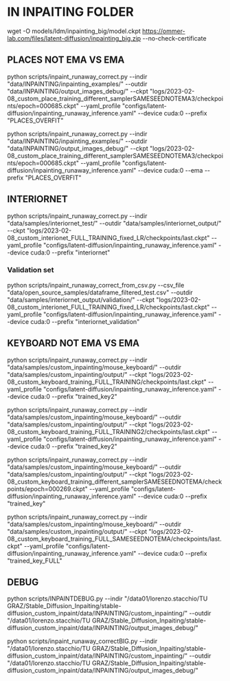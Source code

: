 # IN INPAITING FOLDER
wget -O models/ldm/inpainting_big/model.ckpt https://ommer-lab.com/files/latent-diffusion/inpainting_big.zip --no-check-certificate


## PLACES NOT EMA VS EMA

python scripts/inpaint_runaway_correct.py --indir "data/INPAINTING/inpainting_examples/" --outdir "data/INPAINTING/output_images_debug/" --ckpt "logs/2023-02-08_custom_place_training_different_samplerSAMESEEDNOTEMA3/checkpoints/epoch=000685.ckpt" --yaml_profile "configs/latent-diffusion/inpainting_runaway_inference.yaml" --device cuda:0 --prefix "PLACES_OVERFIT"

python scripts/inpaint_runaway_correct.py --indir "data/INPAINTING/inpainting_examples/" --outdir "data/INPAINTING/output_images_debug/" --ckpt "logs/2023-02-08_custom_place_training_different_samplerSAMESEEDNOTEMA3/checkpoints/epoch=000685.ckpt" --yaml_profile "configs/latent-diffusion/inpainting_runaway_inference.yaml" --device cuda:0 --ema --prefix "PLACES_OVERFIT"

## INTERIORNET

python scripts/inpaint_runaway_correct.py --indir "data/samples/interiornet_test/" --outdir "data/samples/interiornet_output/" --ckpt "logs/2023-02-08_custom_interionet_FULL_TRAINING_fixed_LR/checkpoints/last.ckpt" --yaml_profile "configs/latent-diffusion/inpainting_runaway_inference.yaml" --device cuda:0 --prefix "interiornet"

### Validation set

python scripts/inpaint_runaway_correct_from_csv.py --csv_file "data/open_source_samples/dataframe_filtered_test.csv" --outdir "data/samples/interiornet_output/validation/" --ckpt "logs/2023-02-08_custom_interionet_FULL_TRAINING_fixed_LR/checkpoints/last.ckpt" --yaml_profile "configs/latent-diffusion/inpainting_runaway_inference.yaml" --device cuda:0 --prefix "interiornet_validation"


## KEYBOARD NOT EMA VS EMA

python scripts/inpaint_runaway_correct.py --indir "data/samples/custom_inpainting/mouse_keyboard/" --outdir "data/samples/custom_inpainting/output/" --ckpt "logs/2023-02-08_custom_keyboard_training_FULL_TRAINING/checkpoints/last.ckpt" --yaml_profile "configs/latent-diffusion/inpainting_runaway_inference.yaml" --device cuda:0 --prefix "trained_key2"

python scripts/inpaint_runaway_correct.py --indir "data/samples/custom_inpainting/mouse_keyboard/" --outdir "data/samples/custom_inpainting/output/" --ckpt "logs/2023-02-08_custom_keyboard_training_FULL_TRAINING2/checkpoints/last.ckpt" --yaml_profile "configs/latent-diffusion/inpainting_runaway_inference.yaml" --device cuda:0 --prefix "trained_key2"

python scripts/inpaint_runaway_correct.py --indir "data/samples/custom_inpainting/mouse_keyboard/" --outdir "data/samples/custom_inpainting/output/" --ckpt "logs/2023-02-08_custom_keyboard_training_different_samplerSAMESEEDNOTEMA/checkpoints/epoch=000269.ckpt" --yaml_profile "configs/latent-diffusion/inpainting_runaway_inference.yaml" --device cuda:0 --prefix "trained_key"

python scripts/inpaint_runaway_correct.py --indir "data/samples/custom_inpainting/mouse_keyboard/" --outdir "data/samples/custom_inpainting/output/" --ckpt "logs/2023-02-08_custom_keyboard_training_FULL_SAMESEEDNOTEMA/checkpoints/last.ckpt" --yaml_profile "configs/latent-diffusion/inpainting_runaway_inference.yaml" --device cuda:0 --prefix "trained_key_FULL"



## DEBUG

python scripts/INPAINTDEBUG.py --indir "/data01/lorenzo.stacchio/TU GRAZ/Stable_Diffusion_Inpaiting/stable-diffusion_custom_inpaint/data/INPAINTING/custom_inpainting/" --outdir "/data01/lorenzo.stacchio/TU GRAZ/Stable_Diffusion_Inpaiting/stable-diffusion_custom_inpaint/data/INPAINTING/output_images_debug/"

python scripts/inpaint_runaway_correctBIG.py --indir "/data01/lorenzo.stacchio/TU GRAZ/Stable_Diffusion_Inpaiting/stable-diffusion_custom_inpaint/data/INPAINTING/custom_inpainting/" --outdir "/data01/lorenzo.stacchio/TU GRAZ/Stable_Diffusion_Inpaiting/stable-diffusion_custom_inpaint/data/INPAINTING/output_images_debug/"




